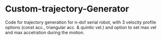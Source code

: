 # Custom-trajectory-Generator
Code for trajectory generation for n-dof serial robot, with 3 velocity profile options (const acc., triangular acc. &amp; quintic vel.) and option to set max vel and max accelration during the motion.
